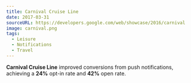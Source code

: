 ```yaml
---
title: Carnival Cruise Line
date: 2017-03-31
sourceURL: https://developers.google.com/web/showcase/2016/carnival
image: carnival.png
tags:
  - Leisure
  - Notifications
  - Travel
---
```


**Carnival Cruise Line** improved conversions from push notifications, achieving
a **24%** opt-in rate and **42%** open rate.
